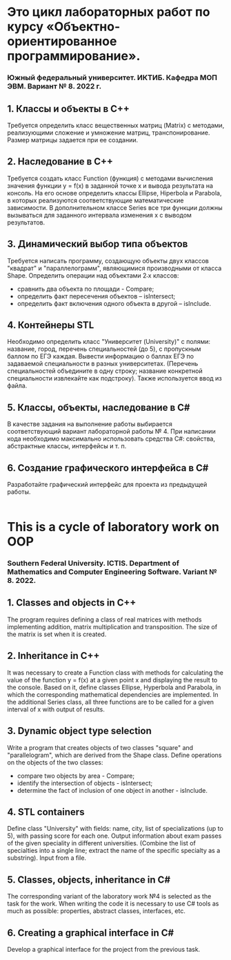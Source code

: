 <meta name="google-site-verification" content="PSmVE8vsNZ27u_Mi7hev_gY2OtJl_HjLxCQBbzYarX4" />

# Это цикл лабораторных работ по курсу «Объектно-ориентированное программирование».

### Южный федеральный университет. ИКТИБ. Кафедра МОП ЭВМ. Вариант № 8. 2022 г.

## 1. Классы и объекты в С++
Требуется определить класс вещественных матриц (Matrix) с методами, реализующими сложение и умножение матриц, транспонирование. Размер матрицы задается при ее создании.
## 2. Наследование в C++
Требуется создать класс Function (функция) с методами вычисления значения функции y = f(x) в заданной точке х и вывода результата на консоль. На его основе определить классы Ellipse, Hiperbola и Parabola, в которых реализуются соответствующие математические зависимости. В дополнительном классе Series все три функции должны вызываться для заданного интервала изменения x с выводом результатов.
## 3. Динамический выбор типа объектов
Требуется написать программу, создающую объекты двух классов "квадрат" и "параллелограмм", являющимися производными от класса Shape. Определить операции над объектами 2˗х классов:
- сравнить два объекта по площади - Compare;
- определить факт пересечения объектов – isIntersect;
- определить факт включения одного объекта в другой – isInclude.
## 4. Контейнеры STL
Необходимо определить класс "Университет (University)" с полями: название, город, перечень специальностей (до 5), с пропускным баллом по ЕГЭ каждая. Вывести информацию о баллах ЕГЭ по задаваемой специальности в разных университетах. (Перечень специальностей объедините в одну строку; название конкретной специальности извлекайте как подстроку). Также используется ввод из файла.
## 5. Классы, объекты, наследование в С#
В качестве задания на выполнение работы выбирается соответствующий вариант лабораторной работы № 4. При написании кода необходимо максимально использовать средства С#: свойства, абстрактные классы, интерфейсы и т. п.
## 6. Создание графического интерфейса в C#
Разработайте графический интерфейс для проекта из предыдущей работы.
<br/><br/>

# This is a cycle of laboratory work on OOP

### Southern Federal University. ICTIS. Department of Mathematics and Computer Engineering Software. Variant № 8. 2022.

## 1. Classes and objects in C++
The program requires defining a class of real matrices with methods implementing addition, matrix multiplication and transposition. The size of the matrix is set when it is created.
## 2. Inheritance in C++
It was necessary to create a Function class with methods for calculating the value of the function y = f(x) at a given point x and displaying the result to the console. Based on it, define classes Ellipse, Hyperbola and Parabola, in which the corresponding mathematical dependencies are implemented. In the additional Series class, all three functions are to be called for a given interval of x with output of results.
## 3. Dynamic object type selection
Write a program that creates objects of two classes "square" and "parallelogram", which are derived from the Shape class. Define operations on the objects of the two classes:
- compare two objects by area - Compare;
- identify the intersection of objects - isIntersect;
- determine the fact of inclusion of one object in another - isInclude.
## 4. STL containers
Define class "University" with fields: name, city, list of specializations (up to 5), with passing score for each one. Output information about exam passes of the given speciality in different universities. (Combine the list of specialties into a single line; extract the name of the specific specialty as a substring). Input from a file.
## 5. Classes, objects, inheritance in C#
The corresponding variant of the laboratory work №4 is selected as the task for the work. When writing the code it is necessary to use C# tools as much as possible: properties, abstract classes, interfaces, etc.
## 6. Creating a graphical interface in C#
Develop a graphical interface for the project from the previous task.
